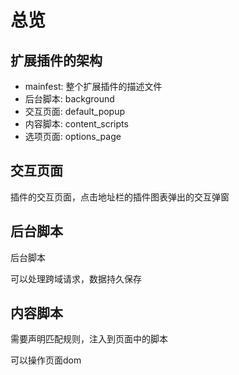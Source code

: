 # 总览

## 扩展插件的架构
- mainfest: 整个扩展插件的描述文件
- 后台脚本: background 
- 交互页面: default_popup 
- 内容脚本: content_scripts 
- 选项页面: options_page 

## 交互页面
插件的交互页面，点击地址栏的插件图表弹出的交互弹窗

## 后台脚本
后台脚本

可以处理跨域请求，数据持久保存

## 内容脚本
需要声明匹配规则，注入到页面中的脚本

可以操作页面dom